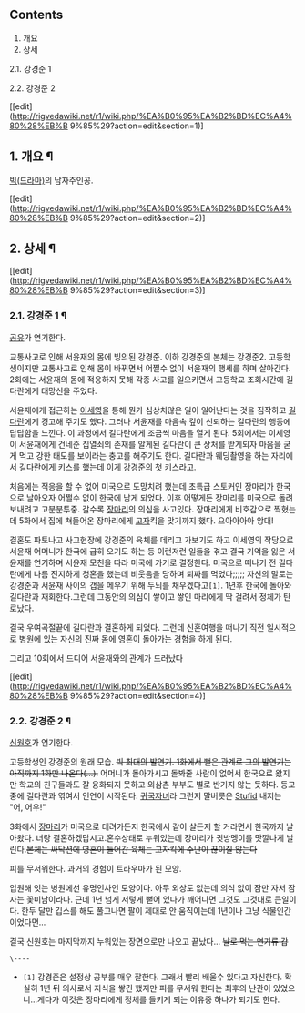 ## Contents

    

1. 개요 
2. 상세 
    

2.1. 강경준 1

2.2. 강경준 2

[[edit](http://rigvedawiki.net/r1/wiki.php/%EA%B0%95%EA%B2%BD%EC%A4%80%28%EB%B
9%85%29?action=edit&section=1)]

## 1. 개요 ¶

[빅(드라마)](%EB%B9%85%28%EB%93%9C%EB%9D%BC%EB%A7%88%29.md)의 남자주인공.

  

[[edit](http://rigvedawiki.net/r1/wiki.php/%EA%B0%95%EA%B2%BD%EC%A4%80%28%EB%B
9%85%29?action=edit&section=2)]

## 2. 상세 ¶

[[edit](http://rigvedawiki.net/r1/wiki.php/%EA%B0%95%EA%B2%BD%EC%A4%80%28%EB%B
9%85%29?action=edit&section=3)]

### 2.1. 강경준 1 ¶

[공유](%EA%B3%B5%EC%9C%A0%28%EB%B0%B0%EC%9A%B0%29.md)가 연기한다.

  

교통사고로 인해 서윤재의 몸에 빙의된 강경준. 이하 강경준의 본체는 강경준2. 고등학생이지만 교통사고로 인해 몸이 바뀌면서 어쩔수 없이
서윤재의 행세를 하며 살아간다. 2회에는 서윤재의 몸에 적응하지 못해 각종 사고를 일으키면서 고등학교 조회시간에 길다란에게 대망신을 주었다.  

서윤재에게 접근하는 [이세영](%EC%9D%B4%EC%84%B8%EC%98%81%28%EB%B9%85%29.md)을 통해 뭔가
심상치않은 일이 일어난다는 것을 짐작하고 [길다란](%EA%B8%B8%EB%8B%A4%EB%9E%80.md)에게 경고해 주기도 했다.
그러나 서윤재를 마음속 깊이 신뢰하는 길다란의 행동에 답답함을 느낀다. 이 과정에서 길다란에게 조금씩 마음을 열게 된다. 5회에서는 이세영이
서윤재에게 건네준 집열쇠의 존재를 알게된 길다란이 큰 상처를 받게되자 마음을 굳게 먹고 강한 태도를 보이라는 충고를 해주기도 한다. 길다란과
웨딩촬영을 하는 자리에서 길다란에게 키스를 했는데 이게 강경준의 첫 키스라고.  

처음에는 적응을 할 수 없어 미국으로 도망치려 했는데 초특급 스토커인 장마리가 한국으로 날아오자 어쩔수 없이 한국에 남게 되었다. 이후
어떻게든 장마리를 미국으로 돌려보내려고 고분분투중. 갈수록
[장마리](%EC%9E%A5%EB%A7%88%EB%A6%AC%28%EB%B9%85%29.md)의 의심을 사고있다. 장마리에게 비호감으로
찍혔는데 5화에서 집에 쳐들어온 장마리에게 [고자](%EA%B3%A0%EC%9E%90.md)킥을 맞기까지 했다. 으아아아아 앙대!  

결혼도 파토나고 사고현장에 강경준의 육체를 데리고 가보기도 하고 이세영의 작당으로 서윤재 어머니가 한국에 급히 오기도 하는 등 이런저런
일들을 겪고 결국 기억을 잃은 서윤재를 연기하며 서윤재 모친을 따라 미국에 가기로 결정한다. 미국으로 떠나기 전 길다란에게 나름 진지하게
청혼을 했는데 비웃음을 당하며 퇴짜를 먹었다;;;;; 자신의 말로는 강경준과 서윤재 사이의 갭을 메우기 위해 두뇌를 채우겠다고`[1]`.
1년후 한국에 돌아와 길다란과 재회한다.그런데 그동안의 의심이 쌓이고 쌓인 마리에게 딱 걸려서 정체가 탄로났다.  

결국 우여곡절끝에 길다란과 결혼하게 되었다. 그런데 신혼여행을 떠나기 직전 일시적으로 병원에 있는 자신의 진짜 몸에 영혼이 돌아가는 경험을
하게 된다.

  

그리고 10회에서 드디어 서윤재와의 관계가 드러났다

  

[[edit](http://rigvedawiki.net/r1/wiki.php/%EA%B0%95%EA%B2%BD%EC%A4%80%28%EB%B
9%85%29?action=edit&section=4)]

### 2.2. 강경준 2 ¶

[신원호](%EC%8B%A0%EC%9B%90%ED%98%B8.md)가 연기한다.

  

고등학생인 강경준의 원래 모습. <del>빅 최대의 발연기. 1화에서 뻗은 관계로 그의 발연기는 아직까지 1화만 나온다(...).</del>
어머니가 돌아가시고 돌봐줄 사람이 없어서 한국으로 왔지만 학교의 친구들과도 잘 융화되지 못하고 외삼촌 부부도 별로 반기지 않는 듯하다.
등교중에 길다란과 엮여서 인연이 시작된다. [귀국자녀](%EA%B7%80%EA%B5%AD%EC%9E%90%EB%85%80.md)라
그런지 말버릇은 [Stufid](%EC%A0%95%EC%88%98%EC%A0%95.md) 내지는 "어, 어우!"  

3화에서 [장마리](%EC%9E%A5%EB%A7%88%EB%A6%AC%28%EB%B9%85%29.md)가 미국으로 데려가든지 한국에서
같이 살든지 할 거라면서 한국까지 날아왔다. 너랑 결혼하겠답시고.혼수상태로 누워있는데 장마리가 귓방멩이를 맛깔나게 날린다.<del>본체는
싸닥션에 영혼이 들어간 육체는 고자킥에 수난이 끊이질 않는다</del>  

피를 무서워한다. 과거의 경험이 트라우마가 된 모양.  

입원해 잇는 병원에선 유명인사인 모양이다. 아무 외상도 없는데 의식 없이 잠만 자서 잠자는 꽃미남이라나. 근데 1년 넘게 저렇게 뻗어 있다가
깨어나면 그것도 그것대로 큰일이다. 한두 달만 깁스를 해도 풀고나면 팔이 제대로 안 움직이는데 1년이나 그냥 식물인간이었다면...

  

결국 신원호는 마지막까지 누워있는 장면으로만 나오고 끝났다... <del>날로 먹는 연기류 갑</del>

`\----`

  * `[1]` 강경준은 설정상 공부를 매우 잘한다. 그래서 빨리 배울수 있다고 자신한다. 확실히 1년 뒤 의사로서 지식을 쌓긴 했지만 피를 무서워 한다는 최후의 난관이 있었으니...게다가 이것은 장마리에게 정체를 들키게 되는 이유중 하나가 되기도 한다.

